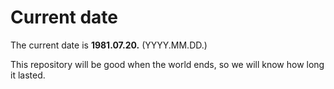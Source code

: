 # Current date

The current date is **1981.07.20.** (YYYY.MM.DD.)

This repository will be good when the world ends, so we will know how long it lasted.